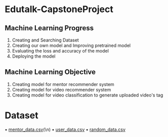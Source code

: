 # Edutalk-CapstoneProject

## Machine Learning Progress
1. Creating and Searching Dataset
2. Creating our own model and Improving pretrained model
3. Evaluating the loss and accuracy of the model
4. Deploying the model

## Machine Learning Objective
1. Creating model for mentor recommender system
2. Creating model for video recommender system
3. Creating model for video classification to generate uploaded video's tag

# Dataset
&bull; [mentor_data.csv](https://github.com/Andree226/Edutalk-CapstoneProject/blob/main/mentor_data.csv)(\n)
&bull; [user_data.csv](https://github.com/Andree226/Edutalk-CapstoneProject/blob/main/user_data.csv)
&bull; [random_data.csv](https://github.com/Andree226/Edutalk-CapstoneProject/blob/main/random_data.csv)
